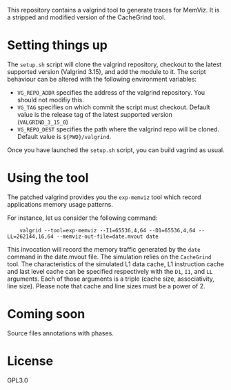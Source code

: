 This repository contains a valgrind tool to generate traces for MemViz.
It is a stripped and modified version of the CacheGrind tool.

# Setting things up 

The `setup.sh` script will clone the valgrind repository, checkout to the latest supported version (Valgrind 3.15), and add the module to it.
The script behaviour can be altered with the following environment variables:
* `VG_REPO_ADDR` specifies the address of the valgrind repository. You should not modifiy this. 
* `VG_TAG` specifies on which commit the script must checkout. Default value is the release tag of the latest supported version (`VALGRIND_3_15_0`)
* `VG_REPO_DEST` specifies the path where the valgrind repo will be cloned. Default value is `${PWD}/valgrind`.

Once you have launched the `setup.sh` script, you can build vagrind as usual.

# Using the tool

The patched valgrind provides you the `exp-memviz` tool which record applications memory usage patterns.

For instance, let us consider the following command:

```shell
    valgrid --tool=exp-memviz --I1=65536,4,64 --D1=65536,4,64 --LL=262144,16,64 --memviz-out-file=date.mvout date
```

This invocation will record the memory traffic generated by the `date` command in the date.mvout file. 
The simulation relies on the `CacheGrind` tool.
The characteristics of the simulated L1 data cache, L1 instruction cache and last level cache can be specified respectively with the `D1`, `I1`, and `LL` arguments.
Each of those arguments is a triple (cache size, associativity, line size). 
Please note that cache and line sizes must be a power of 2.

# Coming soon

Source files annotations with phases.

# License

GPL3.0

